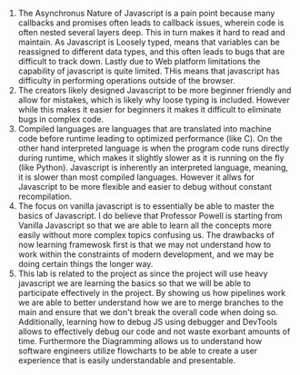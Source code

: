 1. The Asynchronus Nature of Javascript is a pain point because many callbacks and promises often leads to callback issues, wherein code is often nested several layers deep. This in turn makes it hard to read and maintain. As Javascript is Loosely typed, means that variables can be reassigned to different data types, and this often leads to bugs that are difficult to track down. Lastly due to Web platform limitations the capability of javascript is quite limited. THis means that javascript has difficulty in performing operations outside of the browser. 
2.  The creators likely designed Javascript to be more beginner friendly and allow for mistakes, which is likely why loose typing is included. However while this makes it easier for beginners it makes it difficult to eliminate bugs in complex code. 
3.  Compiled languages are languages that are translated into machine code before runtime leading to optimized performance (like C). On the other hand interpreted language is when the program code runs directly during runtime, which makes it slightly slower as it is running on the fly (like Python). Javascript is inherently an interpreted language, meaning, it is slower than most compiled languages. However it allws for Javascript to be more flexible and easier to debug without constant recompilation. 
4. The focus on vanilla javascript is to essentially be able to master the basics of Javascript. I do believe that Professor Powell is starting from Vanilla Javascript so that we are able to learn all the concepts more easily without more complex topics confusing us. The drawbacks of now learning framewosk first is that we may not understand how to work within the constraints of modern development, and we may be doing certain things the longer way.  
5. This lab is related to the project as since the project will use heavy javascript we are learning the basics so that we will be able to participate effectively in the project. By showing us how pipelines work we are able to better understand how we are to merge branches to the main and ensure that we don't break the overall code when doing so. Additionally, learning how to debug JS using debugger and DevTools allows to effectively debug our code and not waste exorbant amounts of time. Furthermore the Diagramming allows us to understand how software engineers utilize flowcharts to be able to create a user experience that is easily understandable and presentable. 
   
